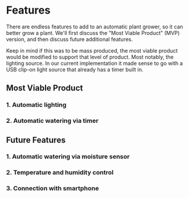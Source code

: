 # Features

There are endless features to add to an automatic plant grower, so it can better grow a plant. We'll first discuss the "Most Viable Product" (MVP) version, and then discuss future additional features.

Keep in mind if this was to be mass produced, the most viable product would be modified to support that level of product. Most notably, the lighting source. In our current implementation it made sense to go with a USB clip-on light source that already has a timer built in.

## Most Viable Product

### 1. Automatic lighting

### 2. Automatic watering via timer

## Future Features

### 1. Automatic watering via moisture sensor

### 2. Temperature and humidity control

### 3. Connection with smartphone


